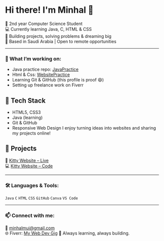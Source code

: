 # Hi there! I'm Minhal 👋

🌸  2nd year Computer Science Student  
💻 Currently learning Java, C, HTML & CSS  
🚀 Building projects, solving problems & dreaming big   
📍 Based in Saudi Arabia | Open to remote opportunities

---

### 🌱 What I’m working on:
- Java practice repo: [JavaPractice](https://github.com/minhalmui/JavaPractice)
- Html & Css: [WebsitePractice](https://github.com/minhalmui/kitty)
- Learning Git & GitHub (this profile is proof 😄)
- Setting up freelance work on Fiverr


## 🧰 Tech Stack
- HTML5, CSS3
- Java (learning)
- Git & GitHub
- Responsive Web Design
  I enjoy turning ideas into websites and sharing my projects online!

## 📂 Projects
🔗 [Kitty Website – Live](https://minhalmui.github.io/kitty/)  
💻 [Kitty Website – Code](https://github.com/minhalmui/kitty)


---

### 🛠️ Languages & Tools:
`Java` `C` `HTML` `CSS` `GitHub` `Canva` `VS Code`

---

### 📫 Connect with me:
📧 minhalmui@gmail.com  
🌐 Fiverr: [My Web Dev Gig](#)
🧠 Always learning, always building.
